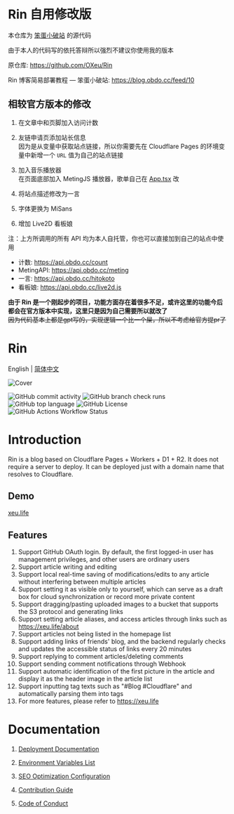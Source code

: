 # Rin 自用修改版

本仓库为 [笨蛋小破站](https://blog.obdo.cc) 的源代码

由于本人的代码写的依托答辩所以强烈不建议你使用我的版本

原仓库: https://github.com/OXeu/Rin

Rin 博客简易部署教程 — 笨蛋小破站: https://blog.obdo.cc/feed/10

## 相较官方版本的修改

1. 在文章中和页脚加入访问计数  

2. 友链申请页添加站长信息  
因为是从变量中获取站点链接，所以你需要先在 Cloudflare Pages 的环境变量中新增一个 `URL` 值为自己的站点链接

3. 加入音乐播放器  
在页面底部加入 MetingJS 播放器，歌单自己在 [App.tsx](/client/src/App.tsx) 改  

4. 将站点描述修改为一言  

5. 字体更换为 MiSans  

6. 增加 Live2D 看板娘  

注：上方所调用的所有 API 均为本人自托管，你也可以直接加到自己的站点中使用  
- 计数: https://api.obdo.cc/count  
- MetingAPI: https://api.obdo.cc/meting  
- 一言: https://api.obdo.cc/hitokoto  
- 看板娘: https://api.obdo.cc/live2d.js  

**由于 Rin 是一个刚起步的项目，功能方面存在着很多不足，或许这里的功能今后都会在官方版本中实现，这里只是因为自己需要所以就改了**  
~~因为代码基本上都是gpt写的，实现逻辑一个比一个屎，所以不考虑给官方提pr了~~

# Rin

English | [简体中文](./README_zh_CN.md)

![Cover](https://repository-images.githubusercontent.com/803866357/958bc2c1-1703-4127-920c-853291495bdc)

![GitHub commit activity](https://img.shields.io/github/commit-activity/w/OXeu/Rin?style=for-the-badge)
![GitHub branch check runs](https://img.shields.io/github/check-runs/OXeu/Rin/main?style=for-the-badge)
![GitHub top language](https://img.shields.io/github/languages/top/OXeu/Rin?style=for-the-badge)
![GitHub License](https://img.shields.io/github/license/OXeu/Rin?style=for-the-badge)
![GitHub Actions Workflow Status](https://img.shields.io/github/actions/workflow/status/OXeu/Rin/deploy.yaml?style=for-the-badge)

# Introduction

Rin is a blog based on Cloudflare Pages + Workers + D1 + R2. It does not require a server to deploy. It can be deployed just with a domain name that resolves to Cloudflare.

## Demo

[xeu.life](https://xeu.life)

## Features
1. Support GitHub OAuth login. By default, the first logged-in user has management privileges, and other users are ordinary users
2. Support article writing and editing
3. Support local real-time saving of modifications/edits to any article without interfering between multiple articles
4. Support setting it as visible only to yourself, which can serve as a draft box for cloud synchronization or record more private content
5. Support dragging/pasting uploaded images to a bucket that supports the S3 protocol and generating links
6. Support setting article aliases, and access articles through links such as https://xeu.life/about
7. Support articles not being listed in the homepage list
8. Support adding links of friends' blog, and the backend regularly checks and updates the accessible status of links every 20 minutes
9. Support replying to comment articles/deleting comments
10. Support sending comment notifications through Webhook
11. Support automatic identification of the first picture in the article and display it as the header image in the article list
12. Support inputting tag texts such as "#Blog #Cloudflare" and automatically parsing them into tags
13. For more features, please refer to https://xeu.life

# Documentation
1. [Deployment Documentation](./docs/DEPLOY.md)

2. [Environment Variables List](./docs/ENV.md)

3. [SEO Optimization Configuration](./docs/SEO.md)

4. [Contribution Guide](./CONTRIBUTING.md)

5. [Code of Conduct](./CODE_OF_CONDUCT.md)
